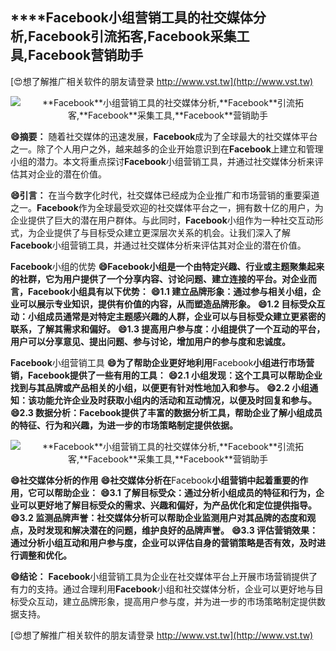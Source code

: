 ## ****Facebook**小组营销工具的社交媒体分析,**Facebook**引流拓客,**Facebook**采集工具,**Facebook**营销助手**

[😍想了解推广相关软件的朋友请登录 http://www.vst.tw](http://www.vst.tw)

 <center><img src="https://vst.tw/MP4/tuiguang/png/4.png" alt="**Facebook**小组营销工具的社交媒体分析,**Facebook**引流拓客,**Facebook**采集工具,**Facebook**营销助手"></center>

**😄摘要：**
随着社交媒体的迅速发展，**Facebook**成为了全球最大的社交媒体平台之一。除了个人用户之外，越来越多的企业开始意识到在**Facebook**上建立和管理小组的潜力。本文将重点探讨**Facebook**小组营销工具，并通过社交媒体分析来评估其对企业的潜在价值。

**😄引言：**
在当今数字化时代，社交媒体已经成为企业推广和市场营销的重要渠道之一。**Facebook**作为全球最受欢迎的社交媒体平台之一，拥有数十亿的用户，为企业提供了巨大的潜在用户群体。与此同时，**Facebook**小组作为一种社交互动形式，为企业提供了与目标受众建立更深层次关系的机会。让我们深入了解**Facebook**小组营销工具，并通过社交媒体分析来评估其对企业的潜在价值。

**Facebook**小组的优势
**😄**Facebook**小组是一个由特定兴趣、行业或主题聚集起来的社群，它为用户提供了一个分享内容、讨论问题、建立连接的平台。对企业而言，**Facebook**小组具有以下优势：**
**😄1.1 建立品牌形象：通过参与相关小组，企业可以展示专业知识，提供有价值的内容，从而塑造品牌形象。**
**😄1.2 目标受众互动：小组成员通常是对特定主题感兴趣的人群，企业可以与目标受众建立更紧密的联系，了解其需求和偏好。**
**😄1.3 提高用户参与度：小组提供了一个互动的平台，用户可以分享意见、提出问题、参与讨论，增加用户的参与度和忠诚度。**

**Facebook**小组营销工具
**😄为了帮助企业更好地利用**Facebook**小组进行市场营销，**Facebook**提供了一些有用的工具：**
**😄2.1 小组发现：这个工具可以帮助企业找到与其品牌或产品相关的小组，以便更有针对性地加入和参与。**
**😄2.2 小组通知：该功能允许企业及时获取小组内的活动和互动情况，以便及时回复和参与。**
**😄2.3 数据分析：**Facebook**提供了丰富的数据分析工具，帮助企业了解小组成员的特征、行为和兴趣，为进一步的市场策略制定提供依据。**

 <center><img src="https://vst.tw/MP4/tuiguang/png/1.png" alt="**Facebook**小组营销工具的社交媒体分析,**Facebook**引流拓客,**Facebook**采集工具,**Facebook**营销助手"></center>

**😄社交媒体分析的作用**
**😄社交媒体分析在**Facebook**小组营销中起着重要的作用，它可以帮助企业：**
**😄3.1 了解目标受众：通过分析小组成员的特征和行为，企业可以更好地了解目标受众的需求、兴趣和偏好，为产品优化和定位提供指导。**
**😄3.2 监测品牌声誉：社交媒体分析可以帮助企业监测用户对其品牌的态度和观点，及时发现和解决潜在的问题，维护良好的品牌声誉。**
**😄3.3 评估营销效果：通过分析小组互动和用户参与度，企业可以评估自身的营销策略是否有效，及时进行调整和优化。**

**😄结论：**
**Facebook**小组营销工具为企业在社交媒体平台上开展市场营销提供了有力的支持。通过合理利用**Facebook**小组和社交媒体分析，企业可以更好地与目标受众互动，建立品牌形象，提高用户参与度，并为进一步的市场策略制定提供数据支持。

[😍想了解推广相关软件的朋友请登录 http://www.vst.tw](http://www.vst.tw)



